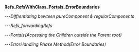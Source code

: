 **Refs_RefsWithClass_Portals_ErrorBoundaries**

---*Diffrentiating bewteen pureComponent & regularComponents*

---*Refs_forwardingRefs*


---*Portals{Accessing the Children outside the Parent root}*

---*ErrorHandling Phase Method(Error Boundaries)*
